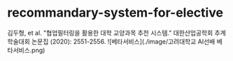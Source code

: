 # recommandary-system-for-elective

김두형, et al. "협업필터링을 활용한 대학 교양과목 추천 시스템." 대한산업공학회 추계학술대회 논문집 (2020): 2551-2556.
![베타서비스](./image/고려대학교 AI선배 베타서비스.png)
